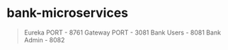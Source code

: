 # bank-microservices

>Eureka PORT - 8761
>Gateway PORT - 3081
>Bank Users - 8081
>Bank Admin - 8082
